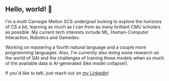 ## Hello, world! 👋

I'm a multi Carnegie Mellon SCS undergrad looking to explore the horizons of CS a bit, learning as much as I can from as many brilliant CMU scholars as possible. My current tech interests include ML, Human-Computer Interaction, Robotics and Gamedev. 

Working on mastering a fourth _natural_ language and a couple more _programming_ languages. Also, I'm currently also doing some research on the world of GAI and the challenges of training these models when so much of the available data is AI-generated (like model collapse!).

If you'd like to talk, just reach out on [my LinkedIn](https://www.linkedin.com/in/pietro-coppola-di-canzano-7552a4216/)!
<!--
**PietroCoppola/PietroCoppola** is a ✨ _special_ ✨ repository because its `README.md` (this file) appears on your GitHub profile.

Here are some ideas to get you started:

- 🔭 I’m currently working on ...
- 🌱 I’m currently learning ...
- 👯 I’m looking to collaborate on ...
- 🤔 I’m looking for help with ...
- 💬 Ask me about ...
- 📫 How to reach me: ...
- 😄 Pronouns: ...
- ⚡ Fun fact: ...
-->
